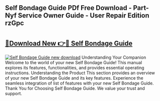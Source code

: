 ## Self Bondage Guide PDf Free Download - Part-Nyf Service Owner Guide - User Repair Edition rzGpc

# <h2><a href="http://bc80604.oget.top/?id=Self+Bondage+Guide">🔗Download New 👉🔴 Self Bondage Guide</a></h2>

[![Self Bondage Guide new download](https://i.imgur.com/5g1atiW.png)](http://bc80604.oget.top/?id=Self+Bondage+Guide)
Understanding Your Companion Welcome to the world of your new Self Bondage Guide! This manual explores its features, functionalities, and provides essential operating instructions. Understanding the Product This section provides an overview of your new Self Bondage Guide and its key features. Experience the seamless integration of list of features with your new Self Bondage Guide. Thank You for Choosing Self Bondage Guide. We value your trust and support.

